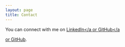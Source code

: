 ```yaml
---
layout: page
title: Contact
---
```



You can connect with me on <a href="{https://www.linkedin.com/in/sokratis-papadopoulos/" target="_blank">LinkedIn</a or <a href="{https://github.com/spapadopoulos" target="_blank">GitHub</a


or [GitHub](https://github.com/spapadopoulos).


<!---
If you are having any problems, any questions or suggestions, feel free to [tweet at me](https://twitter.com/intent/tweet?text=%40paululele), or [file a GitHub issue](https://github.com/lenpaul/lagrange/issues/new)


<a href="{{ site.url }}/assets/img/dummy.pdf" target="_blank">here</a


-->
